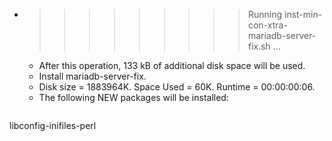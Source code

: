 * >>>>>>>>> Running inst-min-con-xtra-mariadb-server-fix.sh ...
  * After this operation, 133 kB of additional disk space will be used.
  * Install mariadb-server-fix.
  * Disk size = 1883964K. Space Used = 60K. Runtime = 00:00:00:06.
  * The following NEW packages will be installed:
  ```bash
libconfig-inifiles-perl
  ```
